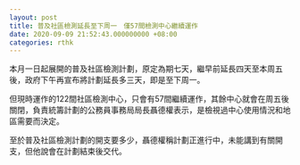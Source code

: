 ```yaml
---
layout: post
title: 普及社區檢測延長至下周一　僅57間檢測中心繼續運作
date: 2020-09-09 21:52:43.000000000 +08:00
categories: rthk
---
```


本月一日起展開的普及社區檢測計劃，原定為期七天，繼早前延長四天至本周五後，政府下午再宣布將計劃延長多三天，即是至下周一。

但現時運作的122間社區檢測中心，只會有57間繼續運作，其餘中心就會在周五後關閉，負責統籌計劃的公務員事務局局長聶德權表示，是檢視過中心使用情況和地區需要而決定。

至於普及社區檢測計劃的開支要多少，聶德權稱計劃正進行中，未能講到有關開支，但他說會在計劃結束後交代。
